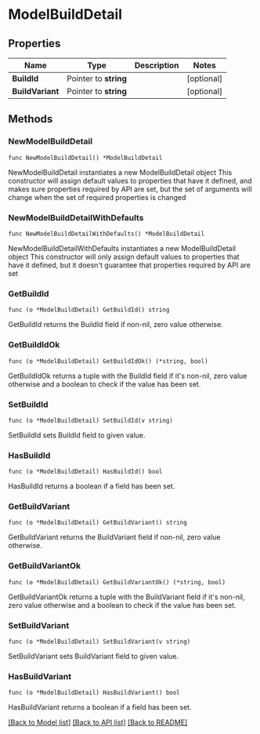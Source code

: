 # ModelBuildDetail

## Properties

Name | Type | Description | Notes
------------ | ------------- | ------------- | -------------
**BuildId** | Pointer to **string** |  | [optional] 
**BuildVariant** | Pointer to **string** |  | [optional] 

## Methods

### NewModelBuildDetail

`func NewModelBuildDetail() *ModelBuildDetail`

NewModelBuildDetail instantiates a new ModelBuildDetail object
This constructor will assign default values to properties that have it defined,
and makes sure properties required by API are set, but the set of arguments
will change when the set of required properties is changed

### NewModelBuildDetailWithDefaults

`func NewModelBuildDetailWithDefaults() *ModelBuildDetail`

NewModelBuildDetailWithDefaults instantiates a new ModelBuildDetail object
This constructor will only assign default values to properties that have it defined,
but it doesn't guarantee that properties required by API are set

### GetBuildId

`func (o *ModelBuildDetail) GetBuildId() string`

GetBuildId returns the BuildId field if non-nil, zero value otherwise.

### GetBuildIdOk

`func (o *ModelBuildDetail) GetBuildIdOk() (*string, bool)`

GetBuildIdOk returns a tuple with the BuildId field if it's non-nil, zero value otherwise
and a boolean to check if the value has been set.

### SetBuildId

`func (o *ModelBuildDetail) SetBuildId(v string)`

SetBuildId sets BuildId field to given value.

### HasBuildId

`func (o *ModelBuildDetail) HasBuildId() bool`

HasBuildId returns a boolean if a field has been set.

### GetBuildVariant

`func (o *ModelBuildDetail) GetBuildVariant() string`

GetBuildVariant returns the BuildVariant field if non-nil, zero value otherwise.

### GetBuildVariantOk

`func (o *ModelBuildDetail) GetBuildVariantOk() (*string, bool)`

GetBuildVariantOk returns a tuple with the BuildVariant field if it's non-nil, zero value otherwise
and a boolean to check if the value has been set.

### SetBuildVariant

`func (o *ModelBuildDetail) SetBuildVariant(v string)`

SetBuildVariant sets BuildVariant field to given value.

### HasBuildVariant

`func (o *ModelBuildDetail) HasBuildVariant() bool`

HasBuildVariant returns a boolean if a field has been set.


[[Back to Model list]](../README.md#documentation-for-models) [[Back to API list]](../README.md#documentation-for-api-endpoints) [[Back to README]](../README.md)



